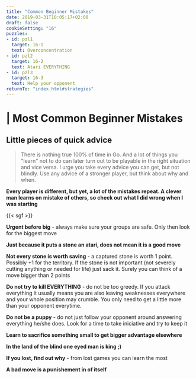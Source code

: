 ```yaml
---
title: "Common Beginner Mistakes"
date: 2019-03-31T10:05:17+02:00
draft: false
cookieSetting: "16"
puzzles:
- id: pzl1
  target: 16-1
  text: Overconcentration
- id: pzl2
  target: 16-2
  text: Atari EVERYTHING
- id: pzl3
  target: 16-3
  text: Help your opponent
returnTo: "index.html#strategies"
---
```


# | Most Common Beginner Mistakes
## Little pieces of quick advice

> There is nothing true 100% of time in Go. And a lot of things you "learn" not to do can later turn out to be playable in the right situation and vice versa. I urge you take every advice you can get, but not blindly. Use any advice of a stronger player, but think about why and when.   

**Every player is different, but yet, a lot of the mistakes repeat. A clever man learns on mistake of others, so check out what I did wrong when I was starting**

{{< sgf >}}

**Urgent before big** - always make sure your groups are safe. Only then look for the biggest move

**Just because it puts a stone an atari, does not mean it is a good move**

**Not every stone is worth saving** - a captured stone is worth 1 point. Possibly +1 for the territory. If the stone is not important (not severely cutting anything or needed for life) just sack it. Surely you can think of a move bigger than 2 points

**Do not try to kill EVERYTHING** - do not be too greedy. If you attack everything it usually means you are also leaving weaknesses everywhere and your whole position may crumble. You only need to get a little more than your opponent everytime.

**Do not be a puppy** - do not just follow your opponent around answering everything he/she does. Look for a time to take iniciative and try to keep it

**Learn to sacrifice something small to get bigger advantage elsewhere**

**In the land of the blind one eyed man is king ;)**

**If you lost, find out why** - from lost games you can learn the most

**A bad move is a punishement in of itself**
